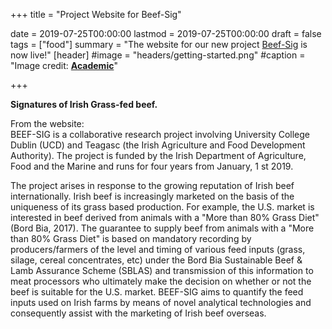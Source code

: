 +++
title = "Project Website for Beef-Sig"

date = 2019-07-25T00:00:00
lastmod = 2019-07-25T00:00:00
draft = false
tags = ["food"]
summary = "The website for our new project [Beef-Sig](https://beef-sig.ucd.ie/) is now live!"
[header]
#image = "headers/getting-started.png"
#caption = "Image credit: [**Academic**](https://github.com/gcushen/hugo-academic/)"

+++

**Signatures of Irish Grass-fed beef.**

From the website: \
BEEF-SIG is a collaborative research project involving University College Dublin (UCD) and 
Teagasc (the Irish Agriculture and Food Development Authority). 
The project is funded by the Irish Department of Agriculture, Food and the Marine and runs for four years from January, 1 st  2019.

The project arises in response to the growing reputation of Irish beef internationally. Irish beef is increasingly marketed on the basis of the uniqueness of its grass based production. For example, the U.S. market is interested in beef derived from animals with a "More than 80% Grass Diet" 
(Bord Bia, 2017). The guarantee to supply beef from animals with a "More than 80% Grass Diet" is based on mandatory recording by 
producers/farmers of the level and timing of various feed inputs (grass, silage, cereal concentrates, etc) under the Bord Bia Sustainable Beef & Lamb Assurance Scheme (SBLAS) and transmission of this information to meat processors who ultimately make the decision on whether or not the beef is suitable for the U.S. market. BEEF-SIG aims to quantify the feed inputs used on Irish farms by means of novel analytical technologies and consequently assist with the marketing of Irish beef overseas.

